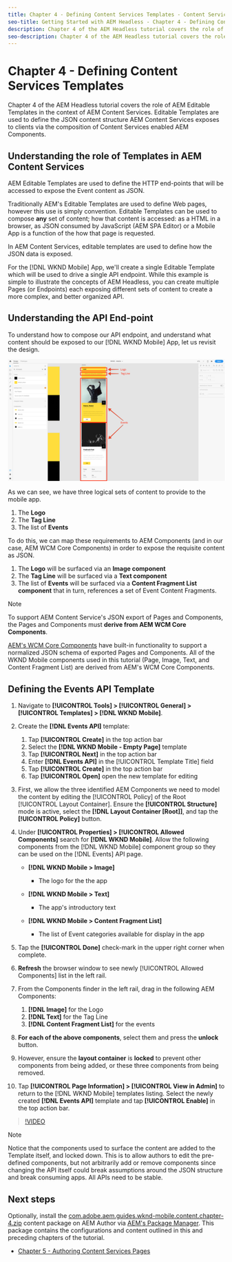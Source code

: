 ```yaml
---
title: Chapter 4 - Defining Content Services Templates - Content Services
seo-title: Getting Started with AEM Headless - Chapter 4 - Defining Content Services Templates
description: Chapter 4 of the AEM Headless tutorial covers the role of AEM Editable Templates in the context of AEM Content Services. Editable Templates are used to define the JSON content structure AEM Content Services will ultimately expose.
seo-description: Chapter 4 of the AEM Headless tutorial covers the role of AEM Editable Templates in the context of AEM Content Services. Editable Templates are used to define the JSON content structure AEM Content Services will ultimately expose.
---
```


# Chapter 4 - Defining Content Services Templates

Chapter 4 of the AEM Headless tutorial covers the role of AEM Editable Templates in the context of AEM Content Services. Editable Templates are used to define the JSON content structure AEM Content Services exposes to clients via the composition of Content Services enabled AEM Components.

## Understanding the role of Templates in AEM Content Services

AEM Editable Templates are used to define the HTTP end-points that will be accessed to expose the Event content as JSON.

Traditionally AEM's Editable Templates are used to define Web pages, however this use is simply convention. Editable Templates can be used to compose **any** set of content; how that content is accessed: as a HTML in a browser, as JSON consumed by JavaScript (AEM SPA Editor) or a Mobile App is a function of the how that page is requested.

In AEM Content Services, editable templates are used to define how the JSON data is exposed.

For the [!DNL WKND Mobile] App, we'll create a single Editable Template which will be used to drive a single API endpoint. While this example is simple to illustrate the concepts of AEM Headless, you can create multiple Pages (or Endpoints) each exposing different sets of content to create a more complex, and better organized API.

## Understanding the API End-point

To understand how to compose our API endpoint, and understand what content should be exposed to our [!DNL WKND Mobile] App, let us revisit the design.

![Events API Page Decomposition](./assets/chapter-4/design-to-component-mapping.png)

As we can see, we have three logical sets of content to provide to the mobile app.

1. The **Logo**
2. The **Tag Line**
3. The list of **Events**

To do this, we can map these requirements to AEM Components (and in our case, AEM WCM Core Components) in order to expose the requisite content as JSON.

1. The **Logo** will be surfaced via an **Image component**
2. The **Tag Line** will be surfaced via a **Text component**
3. The list of **Events** will be surfaced via a **Content Fragment List component** that in turn, references a set of Event Content Fragments.

>[!NOTE]
>
>To support AEM Content Service's JSON export of Pages and Components, the Pages and Components must **derive from AEM WCM Core Components**.
>
>[AEM's WCM Core Components](https://github.com/Adobe-Marketing-Cloud/aem-core-wcm-components) have built-in functionality to support a normalized JSON schema of exported Pages and Components. All of the WKND Mobile components used in this tutorial (Page, Image, Text, and Content Fragment List) are derived from AEM's WCM Core Components.

## Defining the Events API Template

1. Navigate to **[!UICONTROL Tools] > [!UICONTROL General] > [!UICONTROL Templates] > [!DNL WKND Mobile]**.

1. Create the **[!DNL Events API]** template:

    1. Tap **[!UICONTROL Create]** in the top action bar
    1. Select the **[!DNL WKND Mobile - Empty Page]** template
    1. Tap **[!UICONTROL Next]** in the top action bar
    1. Enter **[!DNL Events API]** in the [!UICONTROL Template Title] field
    1. Tap **[!UICONTROL Create]** in the top action bar
    1. Tap **[!UICONTROL Open]** open the new template for editing

1. First, we allow the three identified AEM Components we need to model the content by editing the [!UICONTROL Policy] of the Root [!UICONTROL Layout Container]. Ensure the **[!UICONTROL Structure]** mode is active, select the **[!DNL Layout Container \[Root\]]**, and tap the **[!UICONTROL Policy]** button.
1. Under **[!UICONTROL Properties] > [!UICONTROL Allowed Components]** search for **[!DNL WKND Mobile]**. Allow the following components from the [!DNL WKND Mobile] component group  so they can be used on the [!DNL Events] API page.

    * **[!DNL WKND Mobile > Image]**

        * The logo for the the app

    * **[!DNL WKND Mobile > Text]**

        * The app's introductory text

    * **[!DNL WKND Mobile > Content Fragment List]**

        * The list of Event categories available for display in the app

1. Tap the **[!UICONTROL Done]** check-mark in the upper right corner when complete.
1. **Refresh** the browser window to see newly [!UICONTROL Allowed Components] list in the left rail.
1. From the Components finder in the left rail, drag in the following AEM Components:
    1. **[!DNL Image]** for the Logo
    2. **[!DNL Text]** for the Tag Line
    3. **[!DNL Content Fragment List]** for the events
1. **For each of the above components**, select them and press the **unlock** button.
1. However, ensure the **layout container** is **locked** to prevent other components from being added, or these three components from being removed.
1. Tap **[!UICONTROL Page Information] > [!UICONTROL View in Admin]** to return to the [!DNL WKND Mobile] templates listing. Select the newly created **[!DNL Events API]** template and tap **[!UICONTROL Enable]** in the top action bar.

>[!VIDEO](https://video.tv.adobe.com/v/28342/?quality=12&learn=on)

>[!NOTE]
>
> Notice that the components used to surface the content are added to the Template itself, and locked down. This is to allow authors to edit the pre-defined components, but not arbitrarily add or remove components since changing the API itself could break assumptions around the JSON structure and break consuming apps. All APIs need to be stable.

## Next steps

Optionally, install the [com.adobe.aem.guides.wknd-mobile.content.chapter-4.zip](https://github.com/adobe/aem-guides-wknd-mobile/releases/latest) content package on AEM Author  via [AEM's Package Manager](http://localhost:4502/crx/packmgr/index.jsp). This package contains the configurations and content outlined in this and preceding chapters of the tutorial.

* [Chapter 5 - Authoring Content Services Pages](./chapter-5.md)
